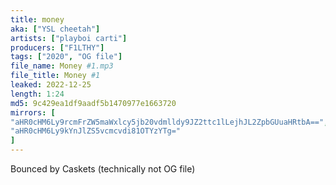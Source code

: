 ```yaml
---
title: money
aka: ["YSL cheetah"]
artists: ["playboi carti"]
producers: ["F1LTHY"]
tags: ["2020", "OG file"]
file_name: Money #1.mp3
file_title: Money #1
leaked: 2022-12-25
length: 1:24
md5: 9c429ea1df9aadf5b1470977e1663720
mirrors: [
"aHR0cHM6Ly9rcmFrZW5maWxlcy5jb20vdmlldy9JZ2ttc1lLejhJL2ZpbGUuaHRtbA==",
"aHR0cHM6Ly9kYnJlZS5vcmcvdi81OTYzYTg="
]
---
```

Bounced by Caskets (technically not OG file)
